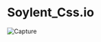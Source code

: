 # Soylent_Css.io

![Capture](https://github.com/anikettambe1509/Soylent_Css.io/assets/125437971/1107f3af-caa6-4996-9d79-36a45792c869)
